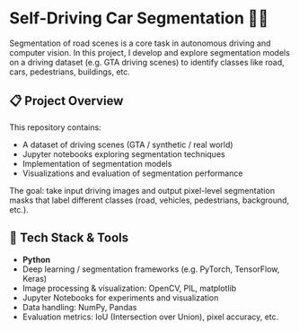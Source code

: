 # Self-Driving Car Segmentation 🚗🧠

Segmentation of road scenes is a core task in autonomous driving and computer vision. In this project, I develop and explore segmentation models on a driving dataset (e.g. GTA driving scenes) to identify classes like road, cars, pedestrians, buildings, etc.

## 📋 Project Overview

This repository contains:
- A dataset of driving scenes (GTA / synthetic / real world)  
- Jupyter notebooks exploring segmentation techniques  
- Implementation of segmentation models  
- Visualizations and evaluation of segmentation performance

The goal: take input driving images and output pixel-level segmentation masks that label different classes (road, vehicles, pedestrians, background, etc.).

## 🧰 Tech Stack & Tools

- **Python**  
- Deep learning / segmentation frameworks (e.g. PyTorch, TensorFlow, Keras)  
- Image processing & visualization: OpenCV, PIL, matplotlib  
- Jupyter Notebooks for experiments and visualization  
- Data handling: NumPy, Pandas  
- Evaluation metrics: IoU (Intersection over Union), pixel accuracy, etc.
